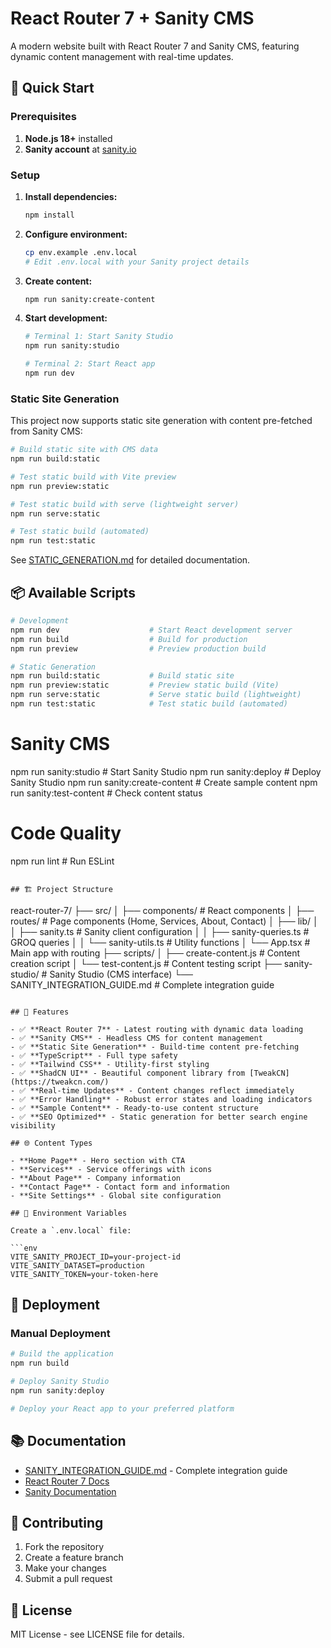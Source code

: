 # React Router 7 + Sanity CMS

A modern website built with React Router 7 and Sanity CMS, featuring dynamic content management with real-time updates.

## 🚀 Quick Start

### Prerequisites

1. **Node.js 18+** installed
2. **Sanity account** at [sanity.io](https://sanity.io)

### Setup

1. **Install dependencies:**
   ```bash
   npm install
   ```

2. **Configure environment:**
   ```bash
   cp env.example .env.local
   # Edit .env.local with your Sanity project details
   ```

3. **Create content:**
   ```bash
   npm run sanity:create-content
   ```

4. **Start development:**
   ```bash
   # Terminal 1: Start Sanity Studio
   npm run sanity:studio
   
   # Terminal 2: Start React app
   npm run dev
   ```

### Static Site Generation

This project now supports static site generation with content pre-fetched from Sanity CMS:

```bash
# Build static site with CMS data
npm run build:static

# Test static build with Vite preview
npm run preview:static

# Test static build with serve (lightweight server)
npm run serve:static

# Test static build (automated)
npm run test:static
```

See [STATIC_GENERATION.md](./STATIC_GENERATION.md) for detailed documentation.

## 📦 Available Scripts

```bash
# Development
npm run dev                    # Start React development server
npm run build                  # Build for production
npm run preview                # Preview production build

# Static Generation
npm run build:static           # Build static site
npm run preview:static         # Preview static build (Vite)
npm run serve:static           # Serve static build (lightweight)
npm run test:static            # Test static build (automated)
```

# Sanity CMS
npm run sanity:studio          # Start Sanity Studio
npm run sanity:deploy          # Deploy Sanity Studio
npm run sanity:create-content  # Create sample content
npm run sanity:test-content    # Check content status

# Code Quality
npm run lint                   # Run ESLint
```

## 🏗️ Project Structure

```
react-router-7/
├── src/
│   ├── components/           # React components
│   ├── routes/              # Page components (Home, Services, About, Contact)
│   ├── lib/
│   │   ├── sanity.ts        # Sanity client configuration
│   │   ├── sanity-queries.ts # GROQ queries
│   │   └── sanity-utils.ts  # Utility functions
│   └── App.tsx              # Main app with routing
├── scripts/
│   ├── create-content.js    # Content creation script
│   └── test-content.js      # Content testing script
├── sanity-studio/           # Sanity Studio (CMS interface)
└── SANITY_INTEGRATION_GUIDE.md # Complete integration guide
```

## 🎯 Features

- ✅ **React Router 7** - Latest routing with dynamic data loading
- ✅ **Sanity CMS** - Headless CMS for content management
- ✅ **Static Site Generation** - Build-time content pre-fetching
- ✅ **TypeScript** - Full type safety
- ✅ **Tailwind CSS** - Utility-first styling
- ✅ **ShadCN UI** - Beautiful component library from [TweakCN](https://tweakcn.com/)
- ✅ **Real-time Updates** - Content changes reflect immediately
- ✅ **Error Handling** - Robust error states and loading indicators
- ✅ **Sample Content** - Ready-to-use content structure
- ✅ **SEO Optimized** - Static generation for better search engine visibility

## 🌐 Content Types

- **Home Page** - Hero section with CTA
- **Services** - Service offerings with icons
- **About Page** - Company information
- **Contact Page** - Contact form and information
- **Site Settings** - Global site configuration

## 🔧 Environment Variables

Create a `.env.local` file:

```env
VITE_SANITY_PROJECT_ID=your-project-id
VITE_SANITY_DATASET=production
VITE_SANITY_TOKEN=your-token-here
```

## 🚀 Deployment

### Manual Deployment

```bash
# Build the application
npm run build

# Deploy Sanity Studio
npm run sanity:deploy

# Deploy your React app to your preferred platform
```

## 📚 Documentation

- [SANITY_INTEGRATION_GUIDE.md](./SANITY_INTEGRATION_GUIDE.md) - Complete integration guide
- [React Router 7 Docs](https://reactrouter.com/)
- [Sanity Documentation](https://www.sanity.io/docs)

## 🤝 Contributing

1. Fork the repository
2. Create a feature branch
3. Make your changes
4. Submit a pull request

## 📄 License

MIT License - see LICENSE file for details. 